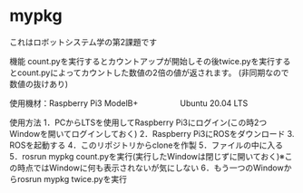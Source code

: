 # mypkg
これはロボットシステム学の第2課題です

機能
count.pyを実行するとカウントアップが開始しその後twice.pyを実行するとcount.pyによってカウントした数値の2倍の値が返されます。
(非同期なので数値の抜けあり)

使用機材：Raspberry Pi3 ModelB+
　　　　　Ubuntu 20.04 LTS
     
使用方法
1．PCからLTSを使用してRaspberry Pi3にログイン(この時2つWindowを開いてログインしておく)
2．Raspberry Pi3にROSをダウンロード
3. ROSを起動する
4．このリポジトリからcloneを作製
5．ファイルの中に入る
5．rosrun mypkg count.pyを実行(実行したWindowは閉じずに開いておく)※この時点ではWindowに何も表示されないが気にしない
6．もう一つのWindowからrosrun mypkg twice.pyを実行
